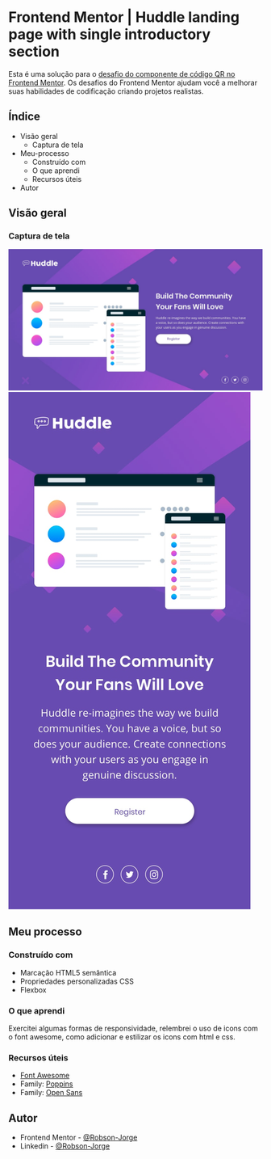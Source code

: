 # Frontend Mentor | Huddle landing page with single introductory section

Esta é uma solução para o [desafio do componente de código QR no Frontend Mentor](https://www.frontendmentor.io/challenges/huddle-landing-page-with-a-single-introductory-section-B_2Wvxgi0). Os desafios do Frontend Mentor ajudam você a melhorar suas habilidades de codificação criando projetos realistas.

## Índice

- Visão geral
	- Captura de tela
- Meu-processo
	- Construído com
    - O que aprendi
    - Recursos úteis
- Autor

## Visão geral 

### Captura de tela 

![](./design/desktop-design.jpg)
![](./design/mobile-design.jpg)

## Meu processo

### Construído com

- Marcação HTML5 semântica
- Propriedades personalizadas CSS
- Flexbox

### O que aprendi
Exercitei algumas formas de responsividade, relembrei o uso de icons com o font awesome, como adicionar e estilizar os icons com html e css.

### Recursos úteis
- [Font Awesome](https://fontawesome.com/)
- Family: [Poppins](https://fonts.google.com/specimen/Poppins)
- Family: [Open Sans](https://fonts.google.com/specimen/Open+Sans)

## Autor

- Frontend Mentor - [@Robson-Jorge](https://www.frontendmentor.io/profile/Robson-Jorge)
- Linkedin - [@Robson-Jorge](https://www.linkedin.com/in/robson-jorge-62a12a26a/)
